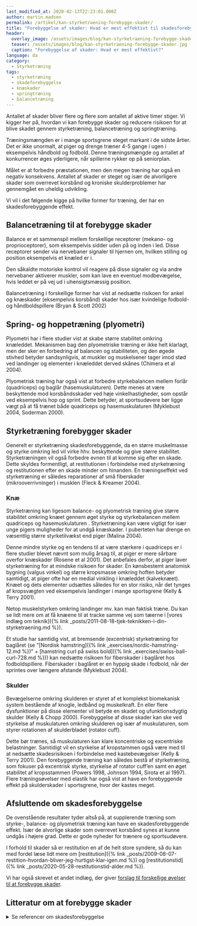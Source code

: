 ```yaml
---
last_modified_at: 2020-02-13T22:23:01.000Z
author: martin.madsen
permalink: /artikel/kan-styrketraening-forebygge-skader/
title: "Forebyggelse af skader: Hvad er mest effektivt til skadesforebyggelse?"
header:
  overlay_image: /assets/images/blog/kan-styrketraening-forebygge-skader.jpg
  teaser: /assets/images/blog/kan-styrketraening-forebygge-skader.jpg
  caption: "Forebyggelse af skader: Hvad er mest effektivt?"
language: da
category:
  - Styrketræning
tags:
  - styrketræning
  - skadeforebyggelse
  - knæskader
  - springtræning
  - balancetræning
---
```


Antallet af skader bliver flere og flere som antallet af aktive timer stiger. Vi kigger her på, hvordan vi kan forebygge skader og reducere risikoen for at blive skadet gennem styrketræning, balancetræning og springtræning.

Træningsmængden er i mange sportsgrene steget markant i de sidste årtier. Det er ikke unormalt, at piger og drenge træner 4-5 gange i ugen i eksempelvis håndbold og fodbold. Denne træningsmængde og antallet af konkurrencer øges yderligere, når spillerne rykker op på seniorplan.

Målet er at forbedre præstationen, men den megen træning har også en negativ konsekvens. Antallet af skader er steget og især de alvorligere skader som overrevet korsbånd og kroniske skulderproblemer har gennemgået en uheldig udvikling.

Vi vil i det følgende kigge på hvilke former for træning, der har en skadesforebyggende effekt.

## Balancetræning til at forebygge skader

Balance er et sammenspil mellem forskellige receptorer (mekano- og proprioceptorer), som eksempelvis sidder uden på og inden i led. Disse receptorer sender via nervebaner signaler til hjernen om, hvilken stilling og position eksempelvis et knæled er i.

Den såkaldte motoriske kontrol vil reagere på disse signaler og via andre nervebaner aktiverer muskler, som kan lave en eventuel modbevægelse, hvis leddet er på vej ud i uhensigtsmæssig position.

Balancetræning i forskellige former har vist at nedsætte risikoen for ankel og knæskader (eksempelvis korsbånd) skader hos især kvindelige fodbold- og håndboldspillere (Bryan & Scott 2002)

## Spring- og hoppetræning (plyometri)

Plyometri har i flere studier vist at skabe større stabilitet omkring knæleddet. Mekanismen bag den plyometriske træning er ikke helt klarlagt, men der sker en forbedring af balancen og stabiliteten, og den øgede stivhed betyder sandsynligvis, at muskler og muskelsener tager imod stød ved landinger og elementer i knæleddet derved skånes (Chimera et al 2004). 

Plyometrisk træning har også vist at forbedre styrkebalancen mellem forlår (quadriceps) og baglår (hasemuskulaturen). Dette menes at være beskyttende mod korsbåndsskader ved høje vinkelhastigheder, som opstår ved eksempelvis hop og sprint. Dette betyder, at sportsudøvere bør ligge vægt på at få trænet både quadriceps og hasemuskulaturen (Myklebust 2004, Soderman 2000).

## Styrketræning forebygger skader

Generelt er styrketræning skadesforebyggende, da en større muskelmasse og styrke omkring led vil virke hhv. beskyttende og give større stabilitet. Styrketræningen vil også forbedre evnen til at komme sig efter en skade. Dette skyldes formentligt, at restitutionen i forbindelse med styrketræning og restitutionen efter en skade minder om hinanden. En træningseffekt ved styrketræning er således reparationer af små fiberskader (mikrooverrivninger) i musklen (Fleck & Kreamer 2004).

### Knæ

Styrketræning kan ligesom balance- og plyometrisk træning give større stabilitet omkring knæet gennem øget styrke og styrkebalancen mellem quadriceps og hasemuskulaturen . Styrketræning kan være vigtigt for især unge pigers muligheder for at undgå knæskader. I puberteten har drenge en væsentlig større styrketilvækst end piger (Malina 2004). 

Denne mindre styrke og en tendens til at være stærkere i quadriceps er i flere studier blevet nævnt som mulig årsag til, at piger er mere sårbare overfor knæskader (Rosene et al 2001). Det anbefales derfor, at piger laver styrketræning for at mindske risikoen for skader. En kønsbestemt anatomisk bygning (valgus vinkel) og større kropsmasse omkring hoften betyder samtidigt, at piger ofte har en medial vinkling i knæleddet (kalveknæet). Knæet og dets elementer udsættes således for en stor risiko, når det tynges af kropsvægten ved eksempelvis landinger i mange sportsgrene (Kelly & Terry 2001).

Netop muskelstyrken omkring landinger mv. kan man faktisk træne. Du kan se lidt mere om at få knæene til at tracke samme vej som tæerne i [vores indlæg om teknik]({% link _posts/2011-08-18-tjek-teknikken-i-din-styrketraening.md %}).

Et studie har samtidig vist, at bremsende (excentrisk) styrketræning for baglåret (se ”[Nordisk hamstring]({% link _exercises/nordic-hamstring-12.md %})” + [hamstring curl på swiss bold]({% link _exercises/swiss-ball-curl-728.md %})) kan nedsætte risikoen for fiberskader i baglåret hos fodboldspillere. Fiberskader i baglåret er en hyppig skade i fodbold, når der sprintes over længere afstande (Myklebust 2004).

### Skulder

Bevægelserne omkring skulderen er styret af et komplekst biomekanisk system bestående af knogle, ledbånd og muskelkraft. En eller flere dysfunktioner på disse elementer vil betyde en skadet og ufunktionsdygtig skulder (Kelly & Chopp 2000). Forebyggelse af disse skader kan ske ved styrkelse af muskulaturen omkring skulderen og især af muskulaturen, som styrer rotationen af skulderbladet (rotator cuff). 

Dette bør trænes, så muskulaturen kan klare koncentriske og excentriske belastninger. Samtidigt vil en styrkelse af kropstammen også være med til at nedsætte skadesrisikoen i forbindelse med kastebevægelser (Kelly & Terry 2001). Den forebyggende træning kan således bestå af styrketræning, som fokuser på excentrisk styrke, styrkelse af rotator cuff’en samt en øget stabilitet af kropsstammen (Powers 1998, Johnson 1994, Sirota et al 1997). Flere træningsøvelser med elastik har også vist at have en forebyggende effekt på skulderskader i sportsgrene, hvor der kastes meget.

## Afsluttende om skadesforebyggelse

De ovenstående resultater tyder altså på, at supplerende træning som styrke-, balance- og plyometrisk træning kan have en skadesforebyggende effekt. Især de alvorlige skader som overrevet korsbånd synes at kunne undgås i højere grad. Dette er gode nyheder for trænere og sportsudøvere.

I forhold til skader så er restitution en af de helt store syndere, så du kan med fordel læse lidt mere om [restitution]({% link _posts/2009-08-07-restition-hvordan-bliver-jeg-hurtigst-klar-igen.md %}) og [restitutionstid]({% link _posts/2020-05-28-restitutionstid-alder.md %}).

Vi har også skrevet et andet indlæg, der giver [forslag til forskellige øvelser til at forebygge skader](/skadesforebyggelse-skadesforebyggende-traening/).

## Litteratur om at forebygge skader

<details markdown="1">
  <summary>Se referencer om skadesforebyggelse</summary>

- Buchanan, Patricia A., og Vassilios G. Vardaxis. 2003. “Sex-Related and Age-Related Differences in Knee Strength of Basketball Players Ages 11-17 Years”. _Journal of Athletic Training_ 38 (3): 231–37.
- Chimera, Nicole J., Kathleen A. Swanik, C. Buz Swanik, og Stephen J. Straub. 2004. “Effects of Plyometric Training on Muscle-Activation Strategies and Performance in Female Athletes”. _Journal of Athletic Training_ 39 (1): 24–31.
- Fleck, Steven J., og William J. Kraemer. 2014. _Designing Resistance Training Programs, 4th Edition_. Fourth edition. Champaign, IL: Human Kinetics, Inc.
- Hides, J. A., G. A. Jull, og C. A. Richardson. 2001. “Long-Term Effects of Specific Stabilizing Exercises for First-Episode Low Back Pain”. _Spine_ 26 (11): E243-248. [https://doi.org/10.1097/00007632-200106010-00004](https://doi.org/10.1097/00007632-200106010-00004).
- Hirokawa, S., M. Solomonow, Y. Lu, Z. P. Lou, og R. D’Ambrosia. 1992. “Anterior-Posterior and Rotational Displacement of the Tibia Elicited by Quadriceps Contraction”. _The American Journal of Sports Medicine_ 20 (3): 299–306. [https://doi.org/10.1177/036354659202000311](https://doi.org/10.1177/036354659202000311).
- Hägglund, M, M Waldén, og J Ekstrand. 2006. “Previous injury as a risk factor for injury in elite football: a prospective study over two consecutive seasons”. _Br J Sports Med_, nr. 40 (juli): 767–72. [https://www.ncbi.nlm.nih.gov/pmc/articles/PMC2564391/](https://www.ncbi.nlm.nih.gov/pmc/articles/PMC2564391/).
- Kelly, Lance, og Glenn Terry. 2001. “Team Handball: Shoulder Injuries, Rehabilitation, and Training”. _Sports Medicine and Arthroscopy Review_ 9 (2): 115–23.
- Malina, Robert M., Claude Bouchard, og Oded Bar-Or. 2003. _Growth, Maturation, and Physical Activity_. Second edition. Champaign, Ill: Human Kinetics, Inc.
- Mjølsnes, Roald, Arni Arnason, Tor Østhagen, Truls Raastad, og Roald Bahr. 2004. “A 10-Week Randomized Trial Comparing Eccentric vs. Concentric Hamstring Strength Training in Well-Trained Soccer Players”. _Scandinavian Journal of Medicine & Science in Sports_ 14 (5): 311–17. [https://doi.org/10.1046/j.1600-0838.2003.367.x](https://doi.org/10.1046/j.1600-0838.2003.367.x).
- More, R. C., B. T. Karras, R. Neiman, D. Fritschy, S. L. Woo, og D. M. Daniel. 1993. “Hamstrings--an Anterior Cruciate Ligament Protagonist. An in Vitro Study”. _The American Journal of Sports Medicine_ 21 (2): 231–37. [https://doi.org/10.1177/036354659302100212](https://doi.org/10.1177/036354659302100212).
- Myers, Joseph B, Maria R Pasquale, Kevin G Laudner, Timothy C Sell, James P Bradley, og Scott M Lephart. 2005. “On-the-Field Resistance-Tubing Exercises for Throwers: An Electromyographic Analysis”. _Journal of Athletic Training_ 40 (1): 15–22.
- Myklebust, Grethe, Lars Engebretsen, Ingeborg Hoff Br, Arnhild Skjølberg, Odd-Egil Olsen, og Roald Bahr. 2003. “Prevention of Anterior Cruciate Ligament Injuries in Female Team Handball Players: A Prospective Intervention Study Over Three Seasons”. _Clin J Sport Med_ 13 (2): 8.
- Riemann, Bryan L., og Scott M. Lephart. 2002. “The Sensorimotor System, Part II: The Role of Proprioception in Motor Control and Functional Joint Stability”. _Journal of Athletic Training_ 37 (1): 80–84.
- Rosene, John M., Tracey D. Fogarty, og Brian L. Mahaffey. 2001. “Isokinetic Hamstrings:Quadriceps Ratios in Intercollegiate Athletes”. _Journal of Athletic Training_ 36 (4): 378–83.
- Söderman, K., S. Werner, T. Pietilä, B. Engström, og H. Alfredson. 2000. “Balance Board Training: Prevention of Traumatic Injuries of the Lower Extremities in Female Soccer Players? A Prospective Randomized Intervention Study”. _Knee Surgery, Sports Traumatology, Arthroscopy: Official Journal of the ESSKA_ 8 (6): 356–63. [https://doi.org/10.1007/s001670000147](https://doi.org/10.1007/s001670000147).
- Terry, Glenn C., og Thomas M. Chopp. 2000. “Functional Anatomy of the Shoulder”. _Journal of Athletic Training_ 35 (3): 248–55.
- Aagaard, P., og A. Thorstensson. 2003. “Neuromuscular Aspects of Exercise: Adaptive Responses Evoked by Strength Training”. _Textbook of Sports Medicine_, 70–106.
</details>
